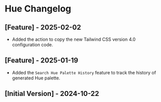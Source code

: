 # Hue Changelog

## [Feature] - 2025-02-02

- Added the action to copy the new Tailwind CSS version 4.0 configuration code.

## [Feature] - 2025-01-19

- Added the `Search Hue Palette History` feature to track the history of generated Hue palette.

## [Initial Version] - 2024-10-22
